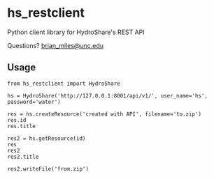 hs_restclient
=============

Python client library for HydroShare's REST API

Questions? brian_miles@unc.edu

## Usage
	from hs_restclient import HydroShare
	
	hs = HydroShare('http://127.0.0.1:8001/api/v1/', user_name='hs', password='water')
	
	res = hs.createResource('created with API', filename='to.zip')
	res.id
	res.title
	
	res2 = hs.getResource(id)
	res
	res2
	res2.title
	
	res2.writeFile('from.zip')